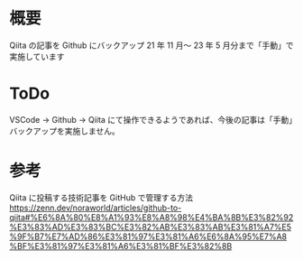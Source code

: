 # 概要

Qiita の記事を Github にバックアップ
21 年 11 月～ 23 年 5 月分まで「手動」で実施しています

# ToDo

VSCode -> Github -> Qiita
にて操作できるようであれば、今後の記事は「手動」バックアップを実施しません。

# 参考

Qiita に投稿する技術記事を GitHub で管理する方法
https://zenn.dev/noraworld/articles/github-to-qiita#%E6%8A%80%E8%A1%93%E8%A8%98%E4%BA%8B%E3%82%92%E3%83%AD%E3%83%BC%E3%82%AB%E3%83%AB%E3%81%A7%E5%9F%B7%E7%AD%86%E3%81%97%E3%81%A6%E6%8A%95%E7%A8%BF%E3%81%97%E3%81%A6%E3%81%BF%E3%82%8B
